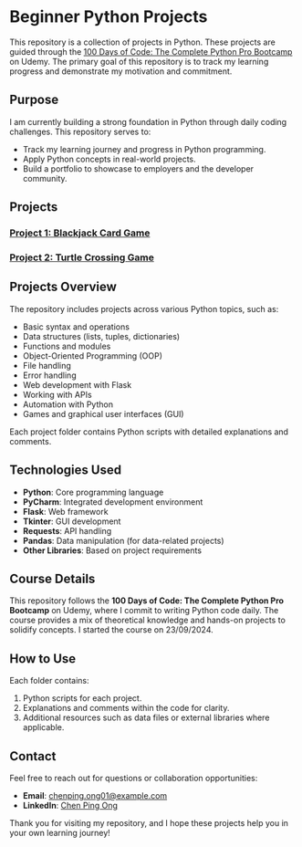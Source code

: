 # Beginner Python Projects

This repository is a collection of projects in Python. These projects are guided through the [100 Days of Code: The Complete Python Pro Bootcamp](https://www.udemy.com/course/100-days-of-code/?couponCode=ST14MT101024) on Udemy. The primary goal of this repository is to track my learning progress and demonstrate my motivation and commitment.

## Purpose
I am currently building a strong foundation in Python through daily coding challenges. This repository serves to:
- Track my learning journey and progress in Python programming.
- Apply Python concepts in real-world projects.
- Build a portfolio to showcase to employers and the developer community.


## Projects
### [Project 1: Blackjack Card Game](Project1_Blackjack-Game)
### [Project 2: Turtle Crossing Game](Project2_Turtle-Crossing-Game)

## Projects Overview
The repository includes projects across various Python topics, such as:
- Basic syntax and operations
- Data structures (lists, tuples, dictionaries)
- Functions and modules
- Object-Oriented Programming (OOP)
- File handling
- Error handling
- Web development with Flask
- Working with APIs
- Automation with Python
- Games and graphical user interfaces (GUI)
  
Each project folder contains Python scripts with detailed explanations and comments.

## Technologies Used
- **Python**: Core programming language
- **PyCharm**: Integrated development environment 
- **Flask**: Web framework
- **Tkinter**: GUI development
- **Requests**: API handling
- **Pandas**: Data manipulation (for data-related projects)
- **Other Libraries**: Based on project requirements

## Course Details
This repository follows the **100 Days of Code: The Complete Python Pro Bootcamp** on Udemy, where I commit to writing Python code daily. The course provides a mix of theoretical knowledge and hands-on projects to solidify concepts. I started the course on 23/09/2024.

## How to Use
Each folder contains:
1. Python scripts for each project.
2. Explanations and comments within the code for clarity.
3. Additional resources such as data files or external libraries where applicable.

## Contact
Feel free to reach out for questions or collaboration opportunities:
- **Email**: chenping.ong01@example.com
- **LinkedIn**: [Chen Ping Ong](https://www.linkedin.com/in/chenpingong)

Thank you for visiting my repository, and I hope these projects help you in your own learning journey!
